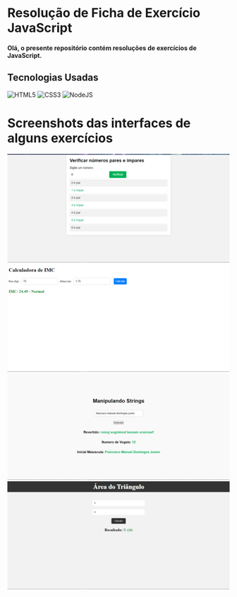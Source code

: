 # Resolução de Ficha de Exercício JavaScript

#### Olá, o presente repositório contém resoluções de exercícios  de JavaScript.

 
## Tecnologias Usadas

![HTML5](https://img.shields.io/badge/html5-%23E34F26.svg?style=for-the-badge&logo=html5&logoColor=white)
![CSS3](https://img.shields.io/badge/css3-%231572B6.svg?style=for-the-badge&logo=css3&logoColor=white)
![NodeJS](https://img.shields.io/badge/javascript-6DA55F?style=for-the-badge&logo=javascript&logoColor=yellow)


# Screenshots das interfaces de alguns  exercícios

![](./design/ParImpar.png)
![](./design/IMC.png)
![](./design/Strings.png)
![](./design/Area.png)
